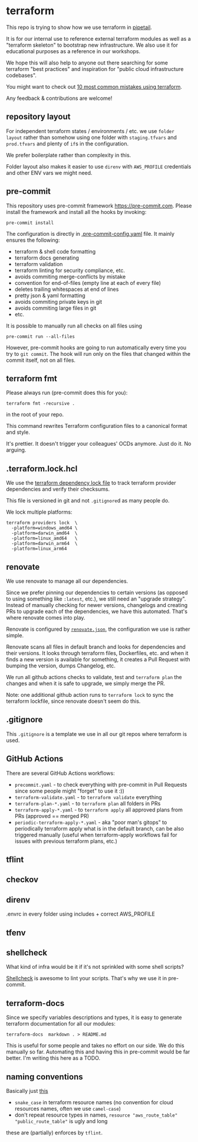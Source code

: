 # terraform
This repo is trying to show how we use terraform in [pipetail](https://pipetail.io).

It is for our internal use to reference external terraform modules as well as a "terraform skeleton" to bootstrap new infrastructure.
We also use it for educational purposes as a reference in our workshops.

We hope this will also help to anyone out there searching for some terraform "best practices" and inspiration for "public cloud infrastructure codebases".

You might want to check out [10 most common mistakes using terraform](https://blog.pipetail.io/posts/2020-10-29-most-common-mistakes-terraform/).

Any feedback & contributions are welcome!

## repository layout
For independent terraform states / environments / etc. we use `folder layout` rather than somehow using one folder with `staging.tfvars` and `prod.tfvars` and plenty of `if`s in the configuration.

We prefer boilerplate rather than complexity in this.

Folder layout also makes it easier to use `direnv` with `AWS_PROFILE` credentials and other ENV vars we might need.

## pre-commit
This repository uses pre-commit framework https://pre-commit.com. Please install
the framework and install all the hooks by invoking:

```
pre-commit install
```

The configuration is directly in [.pre-commit-config.yaml](.pre-commit-config.yaml) file. It mainly ensures the following:

- terraform & shell code formatting
- terraform docs generating
- terraform validation
- terraform linting for security compliance, etc.
- avoids commiting merge-conflicts by mistake
- convention for end-of-files (empty line at each of every file)
- deletes trailing whitespaces at end of lines
- pretty json & yaml formatting
- avoids commiting private keys in git
- avoids commiting large files in git
- etc.

It is possible to manually run all checks on all files using
```
pre-commit run --all-files
```

However, pre-commit hooks are going to run automatically every time you try to `git commit`. The hook will run only on the files that changed within the commit itself, not on all files.

## terraform fmt
Please always run (pre-commit does this for you):

```
terraform fmt -recursive .
```

in the root of your repo.

This command rewrites Terraform configuration files to a canonical format and style.

It's prettier. It doesn't trigger your colleagues' OCDs anymore. Just do it. No arguing.

## .terraform.lock.hcl
We use the [terraform dependency lock file](https://www.terraform.io/language/files/dependency-lock) to track terraform provider dependencies and verify their checksums.

This file is versioned in git and not `.gitignore`d as many people do.

We lock multiple platforms:

```
terraform providers lock  \
  -platform=windows_amd64 \
  -platform=darwin_amd64  \
  -platform=linux_amd64   \
  -platform=darwin_arm64  \
  -platform=linux_arm64
```

## renovate
We use renovate to manage all our dependencies.

Since we prefer pinning our dependencies to certain versions (as opposed to using something like `:latest`, etc.), we still need an "upgrade strategy". Instead of manually checking for newer versions, changelogs and creating PRs to upgrade each of the dependencies, we have this automated.
That's where renovate comes into play.

Renovate is configured by [`renovate.json`](./renovate.json), the configuration we use is rather simple.

Renovate scans all files in default branch and looks for dependencies and their versions. It looks through terraform files, Dockerfiles, etc. and when it finds a new version is available for something, it creates a Pull Request with bumping the version, dumps Changelog, etc.

We run all github actions checks to validate, test and `terraform plan` the changes and when it is safe to upgrade, we simply merge the PR.

Note: one additional github action runs to `terraform lock` to sync the terraform lockfile, since renovate doesn't seem do this.

## .gitignore
This `.gitignore` is a template we use in all our git repos where terraform is used.

## GitHub Actions
There are several GitHub Actions workflows:

- `precommit.yaml` - to check everything with pre-commit in Pull Requests since some people might "forget" to use it :))
- `terraform-validate.yaml` - to `terraform validate` everything
- `terraform-plan-*.yaml` - to `terraform plan` all folders in PRs
- `terraform-apply-*.yaml` - to `terraform apply` all approved plans from PRs (approved == merged PR)
- `periodic-terraform-apply-*.yaml` - aka "poor man's gitops" to periodically terraform apply what is in the default branch, can be also triggered manually (useful when terraform-apply workflows fail for issues with previous terraform plans, etc.)

## tflint

## checkov

## direnv
.envrc in every folder using includes + correct AWS_PROFILE

## tfenv


## shellcheck
What kind of infra would be it if it's not sprinkled with some shell scripts?

[Shellcheck](https://www.shellcheck.net) is awesome to lint your scripts. That's why we use it in pre-commit.


## terraform-docs
Since we specify variables descriptions and types, it is easy to generate terraform documentation for all our modules:

```
terraform-docs  markdown . > README.md
```

This is useful for some people and takes no effort on our side. We do this manually so far. Automating this and having this in pre-commit would be far better.
I'm writing this here as a TODO.

## naming conventions
Basically just [this](https://www.terraform-best-practices.com/naming)

- `snake_case` in terraform resource names (no convention for cloud resources names, often we use `camel-case`)
- don't repeat resource types in names, `resource "aws_route_table" "public_route_table"` is ugly and long

these are (partially) enforces by `tflint`.
